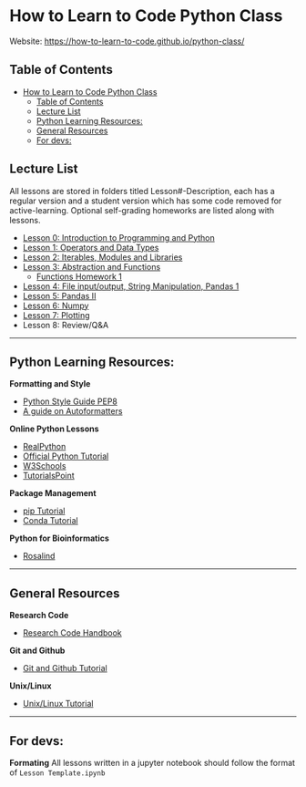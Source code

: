 # How to Learn to Code Python Class

Website: https://how-to-learn-to-code.github.io/python-class/
## Table of Contents
- [How to Learn to Code Python Class](#how-to-learn-to-code-python-class)
  - [Table of Contents](#table-of-contents)
  - [Lecture List](#lecture-list)
  - [Python Learning Resources:](#python-learning-resources)
  - [General Resources](#general-resources)
  - [For devs:](#for-devs)

## Lecture List

All lessons are stored in folders titled Lesson#-Description, each has a regular version and a student version which has some code removed for active-learning. Optional self-grading homeworks are listed along with lessons.

- [Lesson 0: Introduction to Programming and Python](/Lesson_0_Introduction/Lesson_0_Student_Version.ipynb)
- [Lesson 1: Operators and Data Types](/Lesson_1_Basics/Lesson_1.ipynb)
- [Lesson 2: Iterables, Modules and Libraries](/Lesson_2_Control_Structs/Lesson_2_Control_structs_teacher.ipynb)
- [Lesson 3: Abstraction and Functions](/Lesson_3_Abstraction_Functions/Lesson_3.ipynb)
  - [Functions Homework 1](https://www.w3schools.com/python/exercise.asp?filename=exercise_functions1)
- [Lesson 4: File input/output, String Manipulation, Pandas 1](/Lesson_4_FileIO/Lesson_4.ipynb)
- [Lesson 5: Pandas II](/Lesson_5_Pandas_DataFrame/Lesson5_pandas_DataFrame_Teacher.ipynb)
- [Lesson 6: Numpy](Lesson_6_NumPy/Lesson_6_NumPy.ipynb)
- [Lesson 7: Plotting](/Lesson_7_Plotting/plotting_student.ipynb)
- Lesson 8: Review/Q&A

---

## Python Learning Resources:

**Formatting and Style**
- [Python Style Guide PEP8](https://peps.python.org/pep-0008/)
- [A guide on Autoformatters](https://www.kevinpeters.net/auto-formatters-for-python)

**Online Python Lessons**
- [RealPython](https://realpython.com)
- [Official Python Tutorial](https://docs.python.org/3/tutorial/)
- [W3Schools](https://www.w3schools.com/python/)
- [TutorialsPoint](https://www.tutorialspoint.com/python/index.htm)

**Package Management**
- [pip Tutorial](https://realpython.com/what-is-pip/)
- [Conda Tutorial](https://docs.conda.io/projects/conda/en/latest/user-guide/getting-started.html)

**Python for Bioinformatics**
- [Rosalind](https://rosalind.info/problems/locations/)

---

## General Resources

**Research Code**
- [Research Code Handbook](https://goodresearch.dev)

**Git and Github**
- [Git and Github Tutorial](https://product.hubspot.com/blog/git-and-github-tutorial-for-beginners)

**Unix/Linux**
- [Unix/Linux Tutorial](https://www.tutorialspoint.com/unix/index.htm)




---

## For devs:

**Formating**
All lessons written in a jupyter notebook should follow the format of ```Lesson Template.ipynb```
